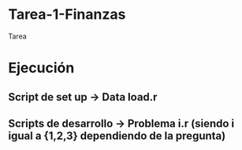 # Tarea-1-Finanzas
Tarea

# Ejecución
## Script de set up -> Data load.r
## Scripts de desarrollo -> Problema i.r (siendo i igual a {1,2,3} dependiendo de la pregunta)

